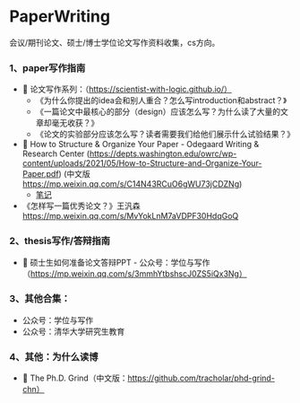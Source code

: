 # PaperWriting
会议/期刊论文、硕士/博士学位论文写作资料收集，cs方向。

### 1、paper写作指南
- 🌟 论文写作系列：（https://scientist-with-logic.github.io/）
    - 《为什么你提出的idea会和别人重合？怎么写introduction和abstract？》
    - 《一篇论文中最核心的部分（design）应该怎么写？为什么读了大量的文章却毫无收获？》
    - 《论文的实验部分应该怎么写？读者需要我们给他们展示什么试验结果？》
- 🌟 How to Structure & Organize Your Paper - Odegaard Writing & Research Center (https://depts.washington.edu/owrc/wp-content/uploads/2021/05/How-to-Structure-and-Organize-Your-Paper.pdf) (中文版 https://mp.weixin.qq.com/s/C14N43RCuO6gWU73jCDZNg)
    - [笔记](链接地址)
- 《怎样写一篇优秀论文？》王汎森 https://mp.weixin.qq.com/s/MvYokLnM7aVDPF30HdqGoQ

### 2、thesis写作/答辩指南
- 🌟 硕士生如何准备论文答辩PPT - 公众号：学位与写作（https://mp.weixin.qq.com/s/3mmhYtbshscJ0ZS5iQx3Ng）

### 3、其他合集：
- 公众号：学位与写作
- 公众号：清华大学研究生教育

### 4、其他：为什么读博
- 🌟 The Ph.D. Grind（中文版：https://github.com/tracholar/phd-grind-chn）
